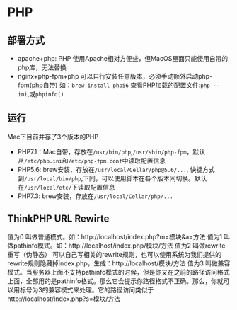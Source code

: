 # PHP
## 部署方式
- apache+php:
    PHP 使用Apache相对方便些，但MacOS里面只能使用自带的php库，无法替换
- nginx+php-fpm+php
    可以自行安装任意版本，必须手动额外启动php-fpm(php自带)
    如：`brew install php56`
    查看PHP加载的配置文件:`php --ini`,或`phpinfo()`
## 运行
Mac下目前并存了3个版本的PHP
- PHP7.1：Mac自带，存放在`/usr/bin/php`,`/usr/sbin/php-fpm`，默认从`/etc/php.ini`和`/etc/php-fpm.conf`中读取配置信息
- PHP5.6: brew安装，存放在`/usr/local/Cellar/php@5.6/...`, 快捷方式到`/usr/local/bin/php`,下同，可以使用脚本在各个版本间切换。默认在`/usr/local/etc/`下读取配置信息
- PHP7.3: brew安装，存放在`/usr/local/Cellar/php/...`
## ThinkPHP URL Rewirte
值为0   叫做普通模式。如：http://localhost/index.php?m=模块&a=方法
值为1   叫做pathinfo模式。如：http://localhost/index.php/模块/方法
值为2   叫做rewrite重写（伪静态） 可以自己写相关的rewrite规则，也可以使用系统为我们提供的rewrite规则隐藏掉index.php，生成：http://localhost/模块/方法
值为3   叫做兼容模式。当服务器上面不支持pathinfo模式的时候，但是你又在之前的路径访问格式上面，全部用的是pathinfo格式。那么它会提示你路径格式不正确。那么，你就可以用标号为3的兼容模式来处理。它的路径访问类似于http://localhost/index.php?s=模块/方法 
